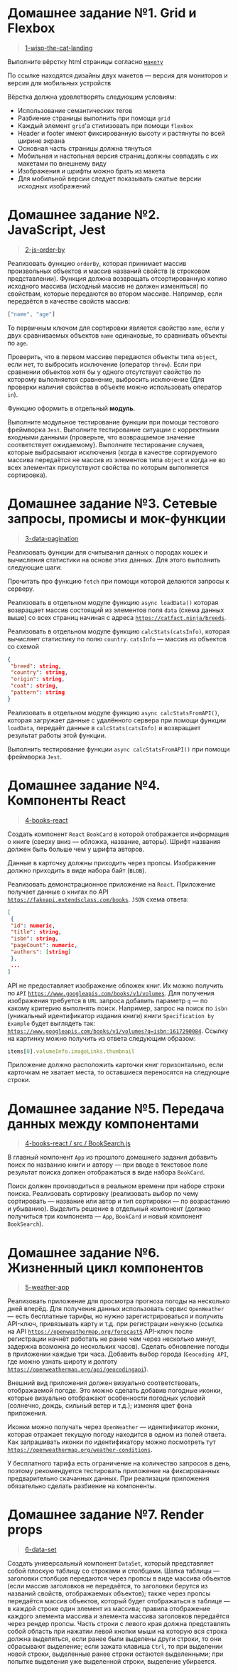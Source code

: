 # Домашнее задание №1. Grid и Flexbox
> [1-wisp-the-cat-landing](./1-wisp-the-cat-landing/)

Выполните вёрстку html страницы согласно [`макету`](https://pixso.net/app/editor/sbUwn5I8g4nNJ4e-4q7D6A?icon_type=1&page-id=0%3A1)

По ссылке находятся дизайны двух макетов — версия для мониторов и версия для мобильных устройств

Вёрстка должна удовлетворять следующим условиям:
- Использование семантических тегов
- Разбиение страницы выполнить при помощи `grid`
- Каждый элемент `grid`'а стилизовать при помощи `flexbox`
- Header и footer имеют фиксированную высоту и растянуты по всей ширине экрана
- Основная часть страницы должна тянуться
- Мобильная и настольная версия страниц должны совпадать с их макетами по внешнему виду
- Изображения и шрифты можно брать из макета
- Для мобильной версии следует показывать сжатые версии исходных изображений

# Домашнее задание №2. JavaScript, Jest
> [2-js-order-by](./2-js-order-by/)

Реализовать функцию `orderBy`, которая принимает массив произвольных объектов и массив названий свойств (в строковом представлении). Функция должна возвращать отсортированную копию исходного массива (исходный массив не должен изменяться) по свойствам, которые передаются во втором массиве. Например, если передаётся в качестве свойств массив:

```js
["name", "age"]
```

То первичным ключом для сортировки является свойство `name`, если у двух сравниваемых объектов `name` одинаковые, то сравнивать объекты по `age`.

Проверить, что в первом массиве передаются объекты типа `object`, если нет, то выбросить исключение (оператор `throw`). Если при сравнении объектов хотя бы у одного отсутствует свойство по которому выполняется сравнение, выбросить исключение (Для проверки наличия свойства в объекте можно использовать оператор `in`).

Функцию оформить в отдельный **модуль**.

Выполните модульное тестирование функции при помощи тестового фреймворка `Jest`. Выполните тестирование ситуации с корректными входными данными (проверьте, что возвращаемое значение соответствует ожидаемому). Выполните тестирование случаев, которые выбрасывают исключения (когда в качестве сортируемого массива передаётся не массив из элементов типа `object` и когда не во всех элементах присутствуют свойства по которым выполняется сортировка).

# Домашнее задание №3. Сетевые запросы, промисы и мок-функции
> [3-data-pagination](./3-data-pagination/)

Реализовать функции для считывания данных о породах кошек и вычисления статистики на основе этих
данных. Для этого выполнить следующие шаги:

Прочитать про функцию `fetch` при помощи которой делаются запросы к серверу.

Реализовать в отдельном модуле функцию `async loadData()` которая возвращает массив
состоящий из элементов поля `data` (схема данных выше) со всех страниц начиная с адреса
[`https://catfact.ninja/breeds`](https://catfact.ninja/breeds).

Реализовать в отдельном модуле функцию `calcStats(catsInfo)`, которая вычисляет статистику
по полю `country`. `catsInfo` — массив из объектов со схемой

```json
{
 "breed": string,
 "country": string,
 "origin": string,
 "coat": string,
 "pattern": string
}
```

Реализовать в отдельном модуле функцию `async calcStatsFromAPI()`, которая загружает
данные с удалённого сервера при помощи функции `loadData`, передаёт данные в
`calcStats(catsInfo)` и возвращает результат работы этой функции.

Выполнить тестирование функции `async calcStatsFromAPI()` при помощи фреймворка `Jest`.

# Домашнее задание №4. Компоненты React

> [4-books-react](./4-books-react/)

Создать компонент `React` `BookCard` в которой отображается информация о книге (сверху вниз — обложка, название, авторы). Шрифт названия должен быть больше чем у шрифта авторов.

Данные в карточку должны приходить через пропсы. Изображение должно приходить в виде набора байт (`BLOB`).

Реализовать демонстрационное приложение на `React`. Приложение получает данные о книгах по API
[`https://fakeapi.extendsclass.com/books`](https://fakeapi.extendsclass.com/books). `JSON` схема ответа:

```json
[
 {
 "id": numeric,
 "title": string,
 "isbn": string,
 "pageCount": numeric,
 "authors": [string]
 },
 ...
]
```

API не предоставляет изображение обложек книг. Их можно получить по `API` [`https://www.googleapis.com/books/v1/volumes`](https://www.googleapis.com/books/v1/volumes). Для получения изображения требуется в `URL` запроса добавить параметр `q` — по какому критерию выполнять поиск. Например, запрос на поиск по `isbn` (уникальный идентификатор издания  книги) книги `Specification by Example` будет выглядеть так: [`https://www.googleapis.com/books/v1/volumes?q=isbn:1617290084`](https://www.googleapis.com/books/v1/volumes?q=isbn:1617290084). Ссылку на картинку можно получить из ответа следующим образом:

``` js
items[0].volumeInfo.imageLinks.thumbnail
```

Приложение должно расположить карточки книг горизонтально, если карточкам не хватает места, то оставшиеся переносятся на следующие строки.

# Домашнее задание №5. Передача данных между компонентами

> [4-books-react / src / BookSearch.js](./4-books-react/src/BookSearch.js)

В главный компонент `App` из прошлого домашнего задания добавить поиск по названию книги и автору — при вводе в текстовое поле результат поиска должен отображаться в виде набора `BookCard`.

Поиск должен производиться в реальном времени при наборе строки поиска. Реализовать сортировку (реализовать выбор по чему сортировать — название или автор и тип сортировки — по возрастанию и убыванию). Выделить решение в отдельный компонент (должно получиться три компонента — `App`, `BookCard` и новый компонент `BookSearch`). 

# Домашнее задание №6. Жизненный цикл компонентов

> [5-weather-app](./5-weather-app/)

Реализовать приложение для просмотра прогноза погоды на несколько дней вперёд. Для получения данных использовать сервис `OpenWeather` — есть бесплатные тарифы, но нужно зарегистрироваться и получить API-ключ, привязывать карту и т.д. при регистрации ненужно (ссылка на API [`https://openweathermap.org/forecast5`](https://openweathermap.org/forecast5) API-ключ после регистрации начнёт работать не ранее чем через несколько минут, задержка возможна до нескольких часов). Сделать обновление погоды в приложении каждые три часа. Добавить выбор города (`Geocoding API`, где можно узнать широту и долготу [`https://openweathermap.org/api/geocodingapi`](https://openweathermap.org/api/geocodingapi)).

Внешний вид приложения должен визуально соответствовать, отображаемой погоде. Это можно сделать добавив погодные иконки, которые визуально отображают особенности погодных условий (солнечно, дождь, сильный ветер и т.д.); изменяя цвет фона приложения. 

Иконки можно получать через `OpenWeather` — идентификатор иконки, которая отражает текущую погоду находится в одном из полей ответа. Как запрашивать иконки по идентификатору можно посмотреть тут [`https://openweathermap.org/weather-conditions`](https://openweathermap.org/weather-conditions). 

У бесплатного тарифа есть ограничение на количество запросов в день, поэтому рекомендуется тестировать приложение на фиксированных предварительно скачанных данных. При реализации приложения обязательно сделать разбиение на компоненты. 

# Домашнее задание №7. Render props

> [6-data-set](./6-data-set/)

Создать универсальный компонент `DataSet`, который представляет собой плоскую таблицу со строками и столбцами. Шапка таблицы — заголовки столбцов передаются через пропсы в виде массива объектов (если массив заголовков не передаётся, то заголовки берутся из названий свойств, отображаемых объектов); также через пропсы передаётся массив объектов, который будет отображаться в таблице — в каждой строке один элемент из массива; правила отображение каждого элемента массива и элемента массива заголовков передаётся через рендер пропсы. Часть строки с левого края должна представлять собой область при нажатии левой кнопки мыши на которую вся строка должна выделяться, если ранее были выделены други строки, то они сбрасывают выделение; если зажата клавиша `Ctrl`, то при выделении новой строки, выделенные ранее строки остаются выделенными; при попытке выделения уже выделенной строки, выделение убирается.